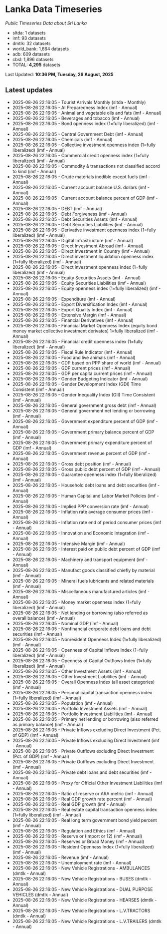 # Lanka Data Timeseries
*Public Timeseries Data about Sri Lanka*

* sltda: 1 datasets
* imf: 93 datasets
* dmtlk: 32 datasets
* world_bank: 1,664 datasets
* adb: 609 datasets
* cbsl: 1,896 datasets
* TOTAL: **4,295** datasets

Last Updated: **10:36 PM, Tuesday, 26 August, 2025**

## Latest updates

* 2025-08-26 22:16:05 - Tourist Arrivals Monthly (sltda - Monthly)
* 2025-08-26 22:16:05 - AI Preparedness Index (imf - Annual)
* 2025-08-26 22:16:05 - Animal and vegetable oils and fats (imf - Annual)
* 2025-08-26 22:16:05 - Beverages and tobacco (imf - Annual)
* 2025-08-26 22:16:05 - Bond openness index (1=fully liberalized) (imf - Annual)
* 2025-08-26 22:16:05 - Central Government Debt (imf - Annual)
* 2025-08-26 22:16:05 - Chemicals (imf - Annual)
* 2025-08-26 22:16:05 - Collective investment openness index (1=fully liberalized) (imf - Annual)
* 2025-08-26 22:16:05 - Commercial credit openness index (1=fully liberalized) (imf - Annual)
* 2025-08-26 22:16:05 - Commodity & transactions not classified accord to kind (imf - Annual)
* 2025-08-26 22:16:05 - Crude materials inedible except fuels (imf - Annual)
* 2025-08-26 22:16:05 - Current account balance U.S. dollars (imf - Annual)
* 2025-08-26 22:16:05 - Current account balance percent of GDP (imf - Annual)
* 2025-08-26 22:16:05 - DEBT (imf - Annual)
* 2025-08-26 22:16:05 - Debt Forgiveness (imf - Annual)
* 2025-08-26 22:16:05 - Debt Securities Assets (imf - Annual)
* 2025-08-26 22:16:05 - Debt Securities Liabilities (imf - Annual)
* 2025-08-26 22:16:05 - Derivative investment openness index (1=fully liberalized) (imf - Annual)
* 2025-08-26 22:16:05 - Digital Infrastructure (imf - Annual)
* 2025-08-26 22:16:05 - Direct Investment Abroad (imf - Annual)
* 2025-08-26 22:16:05 - Direct Investment In Country (imf - Annual)
* 2025-08-26 22:16:05 - Direct investment liquidation openness index (1=fully liberalized) (imf - Annual)
* 2025-08-26 22:16:05 - Direct investment openness index (1=fully liberalized) (imf - Annual)
* 2025-08-26 22:16:05 - Equity Securities Assets (imf - Annual)
* 2025-08-26 22:16:05 - Equity Securities Liabilities (imf - Annual)
* 2025-08-26 22:16:05 - Equity openness index (1=fully liberalized) (imf - Annual)
* 2025-08-26 22:16:05 - Expenditure (imf - Annual)
* 2025-08-26 22:16:05 - Export Diversification Index (imf - Annual)
* 2025-08-26 22:16:05 - Export Quality Index (imf - Annual)
* 2025-08-26 22:16:05 - Extensive Margin (imf - Annual)
* 2025-08-26 22:16:05 - Financial Derivatives (imf - Annual)
* 2025-08-26 22:16:05 - Financial Market Openness Index (equity bond money market collective investment derivates) 1=fully liberalized (imf - Annual)
* 2025-08-26 22:16:05 - Financial credit openness index (1=fully liberalized) (imf - Annual)
* 2025-08-26 22:16:05 - Fiscal Rule Indicator (imf - Annual)
* 2025-08-26 22:16:05 - Food and live animals (imf - Annual)
* 2025-08-26 22:16:05 - GDP based on PPP share of world (imf - Annual)
* 2025-08-26 22:16:05 - GDP current prices (imf - Annual)
* 2025-08-26 22:16:05 - GDP per capita current prices (imf - Annual)
* 2025-08-26 22:16:05 - Gender Budgeting Indicator (imf - Annual)
* 2025-08-26 22:16:05 - Gender Development Index (GDI) Time Consistent (imf - Annual)
* 2025-08-26 22:16:05 - Gender Inequality Index (GII) Time Consistent (imf - Annual)
* 2025-08-26 22:16:05 - General government gross debt (imf - Annual)
* 2025-08-26 22:16:05 - General government net lending or borrowing (imf - Annual)
* 2025-08-26 22:16:05 - Government expenditure percent of GDP (imf - Annual)
* 2025-08-26 22:16:05 - Government primary balance percent of GDP (imf - Annual)
* 2025-08-26 22:16:05 - Government primary expenditure percent of GDP (imf - Annual)
* 2025-08-26 22:16:05 - Government revenue percent of GDP (imf - Annual)
* 2025-08-26 22:16:05 - Gross debt position (imf - Annual)
* 2025-08-26 22:16:05 - Gross public debt percent of GDP (imf - Annual)
* 2025-08-26 22:16:05 - Guarantee openness index (1=fully liberalized) (imf - Annual)
* 2025-08-26 22:16:05 - Household debt loans and debt securities (imf - Annual)
* 2025-08-26 22:16:05 - Human Capital and Labor Market Policies (imf - Annual)
* 2025-08-26 22:16:05 - Implied PPP conversion rate (imf - Annual)
* 2025-08-26 22:16:05 - Inflation rate average consumer prices (imf - Annual)
* 2025-08-26 22:16:05 - Inflation rate end of period consumer prices (imf - Annual)
* 2025-08-26 22:16:05 - Innovation and Economic Integration (imf - Annual)
* 2025-08-26 22:16:05 - Intensive Margin (imf - Annual)
* 2025-08-26 22:16:05 - Interest paid on public debt percent of GDP (imf - Annual)
* 2025-08-26 22:16:05 - Machinery and transport equipment (imf - Annual)
* 2025-08-26 22:16:05 - Manufact goods classified chiefly by material (imf - Annual)
* 2025-08-26 22:16:05 - Mineral fuels lubricants and related materials (imf - Annual)
* 2025-08-26 22:16:05 - Miscellaneous manufactured articles (imf - Annual)
* 2025-08-26 22:16:05 - Money market openness index (1=fully liberalized) (imf - Annual)
* 2025-08-26 22:16:05 - Net lending or borrowing (also referred as overall balance) (imf - Annual)
* 2025-08-26 22:16:05 - Nominal GDP (imf - Annual)
* 2025-08-26 22:16:05 - Nonfinancial corporate debt loans and debt securities (imf - Annual)
* 2025-08-26 22:16:05 - Nonresident Openness Index (1=fully liberalized) (imf - Annual)
* 2025-08-26 22:16:05 - Openness of Capital Inflows Index (1=fully liberalized) (imf - Annual)
* 2025-08-26 22:16:05 - Openness of Capital Outflows Index (1=fully liberalized) (imf - Annual)
* 2025-08-26 22:16:05 - Other Investment Assets (imf - Annual)
* 2025-08-26 22:16:05 - Other Investment Liabilities (imf - Annual)
* 2025-08-26 22:16:05 - Overall Openness Index (all asset categories) (imf - Annual)
* 2025-08-26 22:16:05 - Personal capital transaction openness index (1=fully liberalized) (imf - Annual)
* 2025-08-26 22:16:05 - Population (imf - Annual)
* 2025-08-26 22:16:05 - Portfolio Investment Assets (imf - Annual)
* 2025-08-26 22:16:05 - Portfolio Investment Liabilities (imf - Annual)
* 2025-08-26 22:16:05 - Primary net lending or borrowing (also referred as primary balance) (imf - Annual)
* 2025-08-26 22:16:05 - Private Inflows excluding Direct Investment (Pct. of GDP) (imf - Annual)
* 2025-08-26 22:16:05 - Private Inflows excluding Direct Investment (imf - Annual)
* 2025-08-26 22:16:05 - Private Outflows excluding Direct Investment (Pct. of GDP) (imf - Annual)
* 2025-08-26 22:16:05 - Private Outflows excluding Direct Investment (imf - Annual)
* 2025-08-26 22:16:05 - Private debt loans and debt securities (imf - Annual)
* 2025-08-26 22:16:05 - Proxy for Official Other Investment Liabilities (imf - Annual)
* 2025-08-26 22:16:05 - Ratio of reserve or ARA metric (imf - Annual)
* 2025-08-26 22:16:05 - Real GDP growth rate percent (imf - Annual)
* 2025-08-26 22:16:05 - Real GDP growth (imf - Annual)
* 2025-08-26 22:16:05 - Real estate capital transaction openness index (1=fully liberalized) (imf - Annual)
* 2025-08-26 22:16:05 - Real long term government bond yield percent (imf - Annual)
* 2025-08-26 22:16:05 - Regulation and Ethics (imf - Annual)
* 2025-08-26 22:16:05 - Reserve or (Import or 12) (imf - Annual)
* 2025-08-26 22:16:05 - Reserves or Broad Money (imf - Annual)
* 2025-08-26 22:16:05 - Resident Openness Index (1=fully liberalized) (imf - Annual)
* 2025-08-26 22:16:05 - Revenue (imf - Annual)
* 2025-08-26 22:16:05 - Unemployment rate (imf - Annual)
* 2025-08-26 22:16:05 - New Vehicle Registrations - AMBULANCES (dmtlk - Annual)
* 2025-08-26 22:16:05 - New Vehicle Registrations - BUSES (dmtlk - Annual)
* 2025-08-26 22:16:05 - New Vehicle Registrations - DUAL PURPOSE VEHICLES (dmtlk - Annual)
* 2025-08-26 22:16:05 - New Vehicle Registrations - HEARSES (dmtlk - Annual)
* 2025-08-26 22:16:05 - New Vehicle Registrations - L.V.TRACTORS (dmtlk - Annual)
* 2025-08-26 22:16:05 - New Vehicle Registrations - L.V.TRAILERS (dmtlk - Annual)